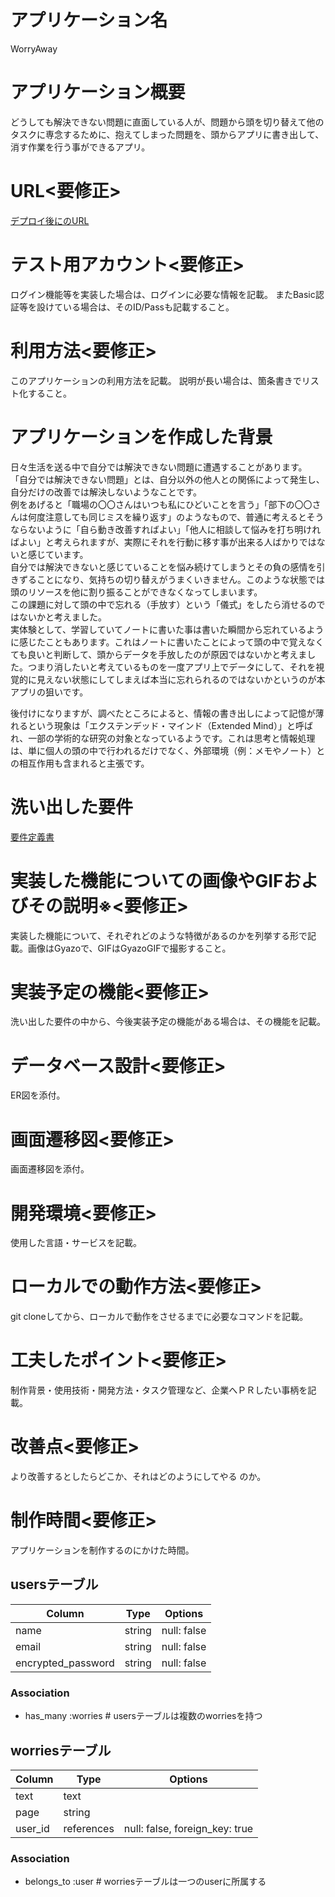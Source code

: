 # アプリケーション名
  WorryAway

# アプリケーション概要
 どうしても解決できない問題に直面している人が、問題から頭を切り替えて他のタスクに専念するために、抱えてしまった問題を、頭からアプリに書き出して、消す作業を行う事ができるアプリ。	


# URL<要修正>
 [デプロイ後にのURL]()

# テスト用アカウント<要修正>
 ログイン機能等を実装した場合は、ログインに必要な情報を記載。
 またBasic認証等を設けている場合は、そのID/Passも記載すること。

# 利用方法<要修正>
  このアプリケーションの利用方法を記載。
  説明が長い場合は、箇条書きでリスト化すること。

# アプリケーションを作成した背景
  日々生活を送る中で自分では解決できない問題に遭遇することがあります。  
  「自分では解決できない問題」とは、自分以外の他人との関係によって発生し、自分だけの改善では解決しないようなことです。  
  例をあげると「職場の〇〇さんはいつも私にひどいことを言う」「部下の〇〇さんは何度注意しても同じミスを繰り返す」のようなもので、普通に考えるとそうならないように「自ら動き改善すればよい」「他人に相談して悩みを打ち明ければよい」と考えられますが、実際にそれを行動に移す事が出来る人ばかりではないと感じています。  
  自分では解決できないと感じていることを悩み続けてしまうとその負の感情を引きずることになり、気持ちの切り替えがうまくいきません。このような状態では頭のリソースを他に割り振ることができなくなってしまいます。  
  この課題に対して頭の中で忘れる（手放す）という「儀式」をしたら消せるのではないかと考えました。  
  実体験として、学習していてノートに書いた事は書いた瞬間から忘れているように感じたこともあります。これはノートに書いたことによって頭の中で覚えなくても良いと判断して、頭からデータを手放したのが原因ではないかと考えました。つまり消したいと考えているものを一度アプリ上でデータにして、それを視覚的に見えない状態にしてしまえば本当に忘れられるのではないかというのが本アプリの狙いです。

  後付けになりますが、調べたところによると、情報の書き出しによって記憶が薄れるという現象は「エクステンデッド・マインド（Extended Mind）」と呼ばれ、一部の学術的な研究の対象となっているようです。これは思考と情報処理は、単に個人の頭の中で行われるだけでなく、外部環境（例：メモやノート）との相互作用も含まれると主張です。

# 洗い出した要件
  [要件定義書](https://docs.google.com/spreadsheets/d/1lJ624QY2T9zIu7Egx6WgH9zsTUmmfPdQ/edit?usp=share_link&ouid=107969107240155363770&rtpof=true&sd=true)

# 実装した機能についての画像やGIFおよびその説明※<要修正>
  実装した機能について、それぞれどのような特徴があるのかを列挙する形で記載。画像はGyazoで、GIFはGyazoGIFで撮影すること。

# 実装予定の機能<要修正>
  洗い出した要件の中から、今後実装予定の機能がある場合は、その機能を記載。

# データベース設計<要修正>
  ER図を添付。

# 画面遷移図<要修正>
  画面遷移図を添付。

# 開発環境<要修正>
  使用した言語・サービスを記載。

# ローカルでの動作方法<要修正>
  git cloneしてから、ローカルで動作をさせるまでに必要なコマンドを記載。

# 工夫したポイント<要修正>
  制作背景・使用技術・開発方法・タスク管理など、企業へＰＲしたい事柄を記載。

# 改善点<要修正>
  より改善するとしたらどこか、それはどのようにしてやる のか。

# 制作時間<要修正>
  アプリケーションを制作するのにかけた時間。


## usersテーブル
| Column              | Type        | Options                        |
| ------------------- | ----------- | ------------------------------ |
| name                | string      | null: false                    |
| email               | string      | null: false                    |
| encrypted_password  | string      | null: false                    |

### Association
- has_many :worries  # usersテーブルは複数のworriesを持つ

## worriesテーブル
| Column              | Type        | Options                        |
| ------------------- | ----------- | ------------------------------ |
| text                | text        |                                |
| page                | string      |                                |
| user_id             | references  | null: false, foreign_key: true |

### Association
- belongs_to :user  # worriesテーブルは一つのuserに所属する